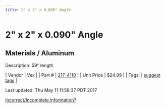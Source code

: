 ```yaml
---
title: 2" x 2" x 0.090" Angle
---
```


# 2" x 2" x 0.090" Angle
## Materials / Aluminum
Description: 	59" length 

| Vendor | Vex | 
| Part # | [217-4110](http://www.vexrobotics.com/vexpro/versaframe/versaframestock.html) | 
| Unit Price | $24.99 | 
| Tags: | [suggest tags](https://docs.google.com/forms/d/e/1FAIpQLSeWyY8v3RgOty-MyWmh9U0iivNYN_molChYyS-0U-o-kOAv_g/viewform) | 

Last updated: Thu May 11 11:58:37 PDT 2017

 [Incorrect/Incomplete information?](https://docs.google.com/forms/d/e/1FAIpQLSeWyY8v3RgOty-MyWmh9U0iivNYN_molChYyS-0U-o-kOAv_g/viewform)